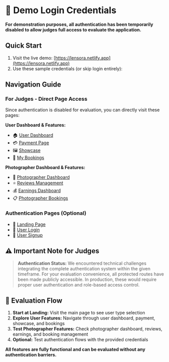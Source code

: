 # 🔐 Demo Login Credentials

**For demonstration purposes, all authentication has been temporarily disabled to allow judges full access to evaluate the application.**

## Quick Start
1. Visit the live demo: [https://lensora.netlify.app](https://lensora.netlify.app)
2. Use these sample credentials (or skip login entirely):

## Navigation Guide

### For Judges - Direct Page Access
Since authentication is disabled for evaluation, you can directly visit these pages:

**User Dashboard & Features:**
- 🏠 [User Dashboard](https://lensora.netlify.app/dashboard)
- 💳 [Payment Page](https://lensora.netlify.app/payment)
- 🖼️ [Showcase](https://lensora.netlify.app/showcase)
- 📅 [My Bookings](https://lensora.netlify.app/bookings)

**Photographer Dashboard & Features:**
- 📸 [Photographer Dashboard](https://lensora.netlify.app/photographer/dashboard)
- ⭐ [Reviews Management](https://lensora.netlify.app/photographer/reviews)
- 💰 [Earnings Dashboard](https://lensora.netlify.app/photographer/earnings)
- 📋 [Photographer Bookings](https://lensora.netlify.app/photographer/bookings)

### Authentication Pages (Optional)
- 🚪 [Landing Page](https://lensora.netlify.app/)
- 🔑 [User Login](https://lensora.netlify.app/user/login)
- 📝 [User Signup](https://lensora.netlify.app/user/signup)

## ⚠️ Important Note for Judges
> **Authentication Status:** We encountered technical challenges integrating the complete authentication system within the given timeframe. For your evaluation convenience, all protected routes have been made publicly accessible. In production, these would require proper user authentication and role-based access control.

## 🎯 Evaluation Flow
1. **Start at Landing:** Visit the main page to see user type selection
2. **Explore User Features:** Navigate through user dashboard, payment, showcase, and bookings
3. **Test Photographer Features:** Check photographer dashboard, reviews, earnings, and booking management
4. **Optional:** Test authentication flows with the provided credentials

**All features are fully functional and can be evaluated without any authentication barriers.**